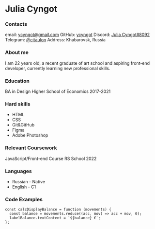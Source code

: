 # **Julia Cyngot**

### **Contacts**

email: [ycyngot@gmail.com](mailto:ycyngot@gmail.com)
GitHub: [ycyngot](https://github.com/ycyngot)
Discord: [Julia Cyngot#8092](https://discordapp.com/users/986880780259196938/)
Telegram: [@citaulon](https://t.me/citulon)
Address: Khabarovsk, Russia

### **About me**

I am 22 years old, a recent graduate of art school and aspiring front-end developer, currently learning new professional skills.

### **Education**

BA in Design
Higher School of Economics
2017-2021

### **Hard skills**

- HTML
- CSS
- Git&GitHub
- Figma
- Adobe Photoshop

### **Relevant Coursework**

JavaScript/Front-end Course
RS School
2022

### **Languages**

- Russian - Native
- English - C1

### **Code Examples**

```
const calcDisplayBalance = function (movements) {
  const balance = movements.reduce((acc, mov) => acc + mov, 0);
  labelBalance.textContent = `${balance} €`;
};

```
